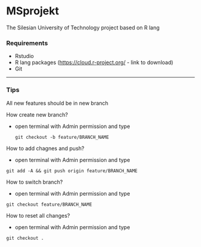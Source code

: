 # MSprojekt
The Silesian University of Technology project based on R lang

### Requirements

* Rstudio
* R lang packages (https://cloud.r-project.org/ - link to download)
* Git

----------------------------------------------------------------
### Tips
All new features should be in new branch

How create new branch?
 + open terminal with Admin permission and type

    `git checkout -b feature/BRANCH_NAME`

How to add chagnes and push?
 + open terminal with Admin permission and type

  `git add -A && git push origin feature/BRANCH_NAME`

How to switch branch?
 + open terminal with Admin permission and type

  `git checkout feature/BRANCH_NAME`

How to reset all changes?
 + open terminal with Admin permission and type

  `git checkout .`